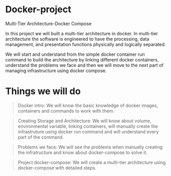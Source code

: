 # Docker-project
Multi-Tier Architecture-Docker Compose

In this project we will built a multi-tier architecture in docker.
In multi-tier architecture the software is engineered to have the processing, data management, and presentation functions physically and logically separated.

We will start and understand from the simple docker container run command to build the architecture by linking different docker containers, understand the problems we face and then we will move to the next part of managing infrastructure using docker compose.

# Things we will do
> Docker intro: 
  We will know the basic knowledge of docker images, containers and commands to work with them.
  
> Creating Storage and Architecture:
  We will know about volume, environmental variable, linking containers, will manually create the infrastruture using docker run
  command and will understand every part of the command.
  
> Problems we face:
  We will see the problems when manually creating the infratructure and know about docker-compose to solve it.
  
> Project docker-compose:
  We will create a multi-tier architecture using docker-compose with detailed steps.
